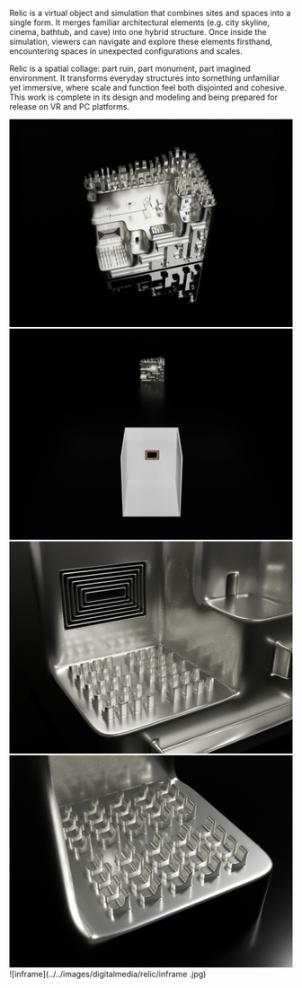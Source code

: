 

Relic is a virtual object and simulation that combines sites and spaces into a single form. It merges familiar architectural elements (e.g. city skyline, cinema, bathtub, and cave) into one hybrid structure. Once inside the simulation, viewers can navigate and explore these elements firsthand, encountering spaces in unexpected configurations and scales.

Relic is a spatial collage: part ruin, part monument, part imagined environment. It transforms everyday structures into something unfamiliar yet immersive, where scale and function feel both disjointed and cohesive. This work is complete in its design and modeling and being prepared for release on VR and PC platforms.

![relic](../../images/digitalmedia/relic/relic.jpg)
![distance](../../images/digitalmedia/relic/distance.jpg)
![cinema](../../images/digitalmedia/relic/cinema.jpg)
![seats](../../images/digitalmedia/relic/seats.jpg)
![inframe](../../images/digitalmedia/relic/inframe .jpg)
